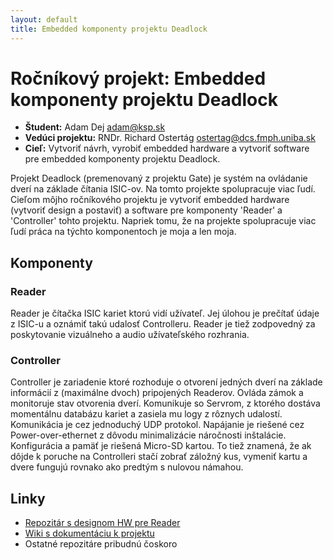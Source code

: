 ```yaml
---
layout: default
title: Embedded komponenty projektu Deadlock
---
```


# Ročníkový projekt: Embedded komponenty projektu Deadlock


  - **Študent:** Adam Dej [adam@ksp.sk](mailto:adam@ksp.sk)
  - **Vedúci projektu:** RNDr. Richard Ostertág [ostertag@dcs.fmph.uniba.sk](mailto:ostertag@dcs.fmph.uniba.sk)
  - **Cieľ:** Vytvoriť návrh, vyrobiť embedded hardware a vytvoriť software pre embedded komponenty projektu Deadlock.

Projekt Deadlock (premenovaný z projektu Gate) je systém na ovládanie dverí na základe čítania ISIC-ov. Na tomto projekte spolupracuje viac ľudí. Cieľom môjho ročníkového projektu je vytvoriť embedded hardware (vytvoriť design a postaviť) a software pre komponenty 'Reader' a 'Controller' tohto projektu. Napriek tomu, že na projekte spolupracuje viac ľudí práca na týchto komponentoch je moja a len moja.

## Komponenty

### Reader

Reader je čítačka ISIC kariet ktorú vidí užívateľ. Jej úlohou je prečítať údaje z ISIC-u a oznámiť takú udalosť Controlleru. Reader je tiež zodpovedný za poskytovanie vizuálneho a audio užívateľského rozhrania.

### Controller

Controller je zariadenie ktoré rozhoduje o otvorení jedných dverí na základe informácií z (maximálne dvoch) pripojených Readerov. Ovláda zámok a monitoruje stav otvorenia dverí. Komunikuje so Servrom, z ktorého dostáva momentálnu databázu kariet a zasiela mu logy z rôznych udalostí. Komunikácia je cez jednoduchý UDP protokol. Napájanie je riešené cez Power-over-ethernet z dôvodu minimalizácie náročnosti inštalácie. Konfigurácia a pamäť je riešená Micro-SD kartou. To tiež znamená, že ak dôjde k poruche na Controlleri stačí zobrať záložný kus, vymeniť kartu a dvere fungujú rovnako ako predtým s nulovou námahou.

## Linky

  - [Repozitár s designom HW pre Reader](https://github.com/fmfi-svt-deadlock/reader-hw)
  - [Wiki s dokumentáciu k projektu](https://github.com/fmfi-svt-deadlock/server/wiki)
  - Ostatné repozitáre pribudnú čoskoro
